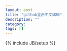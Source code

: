 ```yaml
---
layout: post
title: "github显示中文编码"
description: ""
category: 
tags: []
---
```

{% include JB/setup %}
